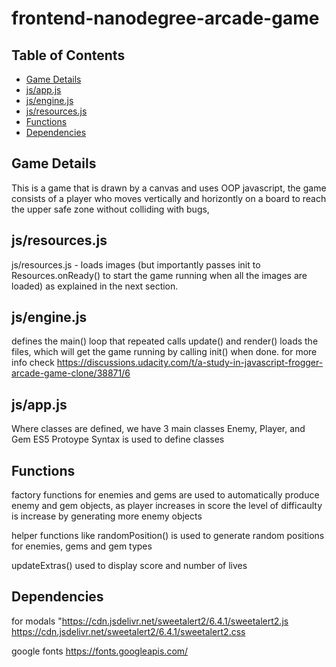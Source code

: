 frontend-nanodegree-arcade-game
===============================

## Table of Contents

* [Game Details](#game_details)
* [js/app.js](#js/app.js)
* [js/engine.js](#js/engine.js)
* [js/resources.js](#js/resources.js)
* [Functions](#functions)
* [Dependencies](#dependencies)

## Game Details

This is a game that is drawn by a canvas and uses OOP javascript, the game consists of a player who moves vertically and horizontly on a board to reach the upper safe zone without colliding with bugs,
 
## js/resources.js

js/resources.js - loads images (but importantly passes init to Resources.onReady() to start the game running when all the images are loaded) as explained in the next section.

## js/engine.js

defines the main() loop that repeated calls update() and render()
loads the files, which will get the game running by calling init() when done.
for more info check
https://discussions.udacity.com/t/a-study-in-javascript-frogger-arcade-game-clone/38871/6


## js/app.js

Where classes are defined, we have 3 main classes Enemy, Player, and Gem
ES5 Protoype Syntax is used to define classes

## Functions
factory functions for enemies and gems are used to automatically produce enemy and gem objects,
as player increases in score the level of difficaulty is increase by generating more enemy objects

helper functions like randomPosition() is used to generate random positions for enemies, gems and gem types

updateExtras() used to display score and number of lives

## Dependencies

for modals
"https://cdn.jsdelivr.net/sweetalert2/6.4.1/sweetalert2.js
https://cdn.jsdelivr.net/sweetalert2/6.4.1/sweetalert2.css

google fonts
https://fonts.googleapis.com/

